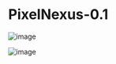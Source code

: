 # PixelNexus-0.1

![image](https://github.com/mianlol01/PixelNexus-0.1/assets/144628881/a58afce4-a2cc-45b0-8197-cc63cadd4bae)

![image](https://github.com/mianlol01/PixelNexus-0.1/assets/144628881/8b195b01-93f5-47a9-80f1-7becda0abbcf)




